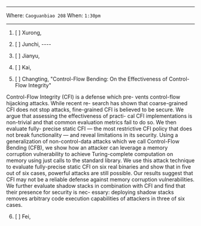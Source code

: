 ***

Where: `Caoguanbiao 208` When: `1:30pm`

***


1. [ ] Xurong, 
2. [ ] Junchi, ----

3. [ ] Jianyu, 


4. [ ] Kai, 

5. [ ] Changting, "Control-Flow Bending: On the Effectiveness of Control-Flow Integrity"

Control-Flow Integrity (CFI) is a defense which pre- vents control-flow hijacking attacks. While recent re- search has shown that coarse-grained CFI does not stop attacks, fine-grained CFI is believed to be secure. 
We argue that assessing the effectiveness of practi- cal CFI implementations is non-trivial and that common evaluation metrics fail to do so. We then evaluate fully- precise static CFI — the most restrictive CFI policy that does not break functionality — and reveal limitations in its security. Using a generalization of non-control-data attacks which we call Control-Flow Bending (CFB), we show how an attacker can leverage a memory corruption vulnerability to achieve Turing-complete computation on memory using just calls to the standard library. We use this attack technique to evaluate fully-precise static CFI on six real binaries and show that in five out of six cases, powerful attacks are still possible. Our results suggest that CFI may not be a reliable defense against memory corruption vulnerabilities.
We further evaluate shadow stacks in combination with CFI and find that their presence for security is nec- essary: deploying shadow stacks removes arbitrary code execution capabilities of attackers in three of six cases.

6. [ ] Fei, 
